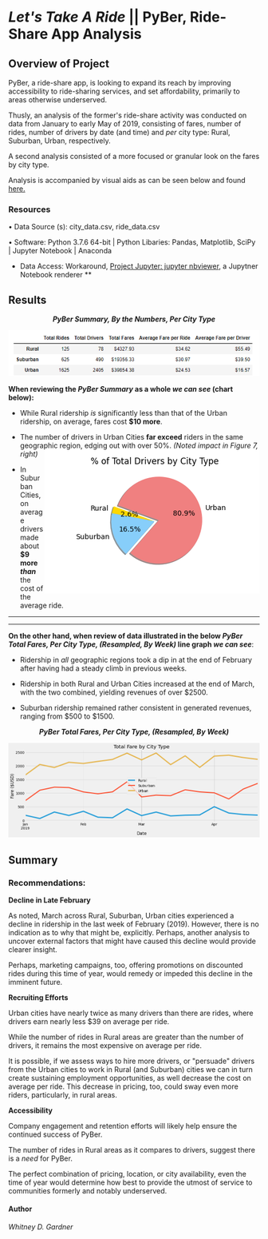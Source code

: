 # _Let's Take A Ride_ || PyBer, Ride-Share App  Analysis


## Overview of Project

PyBer, a ride-share app, is looking to expand its reach by improving accessibility to ride-sharing services, and set affordability, primarily to areas otherwise underserved.

Thusly, an analysis of the former's ride-share activity was conducted on data from January to early May of 2019, consisting of fares, number of rides, number of drivers by date (and time) and _per_ city type: Rural, Suburban, Urban, respectively. 

A second analysis consisted of a more focused or granular look on the fares by city type. 

Analysis is accompanied by visual aids as can be seen below and found [here.](https://github.com/SoWhitIs/pyber-analysis/tree/main/analysis)



### Resources
• Data Source (s): city_data.csv, ride_data.csv

• Software: Python 3.7.6 64-bit | Python Libaries: Pandas,  Matplotlib, SciPy | Jupyter Notebook | Anaconda

* Data Access: Workaround, [Project Jupyter: jupyter nbviewer](nbviewer.jupyter.org), a Jupytner Notebook renderer **

## Results

<p align="center">
  <i><b> PyBer Summary, By the Numbers, Per City Type  </b></i> 
 </p>
<p align="center">
  <img src="additionalresources/pyber_summary.png" />
</p>

**When reviewing the _PyBer Summary_ as a whole _we can see_ (chart below):**


* While Rural ridership _is_ significantly less than that of the Urban ridership, on average, fares cost **$10 more**. 

* The number of drivers in Urban Cities **far exceed** riders in the same geographic region, edging out with over 50%. 
_(Noted impact in Figure 7, right)_  <img align="right" src="analysis/Fig7.png">


* In Suburban Cities, on average drivers made about **$9 more _than_** the cost of the average ride. 

***
***
 **On the other hand, when review of data illustrated in the below _PyBer  Total Fares, Per City Type, (Resampled, By Week)_ line graph _we can see_**:

* Ridership in _all_ geographic regions took a dip in at the end of February after having had a steady climb in previous weeks. 

* Ridership in both Rural and Urban Cities increased at the end of March, with the two combined, yielding revenues of over $2500.

* Suburban ridership remained rather consistent in generated revenues, ranging from $500 to $1500. 



<p align="center">
  <i><b> PyBer  Total Fares, Per City Type, (Resampled, By Week) </b></i> 
 </p>
<p align="center">
  <img src="analysis/PyBer_fare_summary.png" />
</p>


## Summary 
 ### Recommendations:

  **Decline in Late February**
 
As noted, March across Rural, Suburban, Urban cities experienced a decline in ridership in the last week of February (2019). However, there is no indication as to why that might be, explicitly. Perhaps, another analysis to uncover external factors that might have caused this decline would provide clearer insight. 

Perhaps, marketing campaigns, too, offering promotions on discounted rides during this time of year, would remedy or impeded this decline in the imminent future. 

**Recruiting Efforts**

Urban cities have nearly twice as many drivers than there are rides, where drivers earn nearly less $39 on average per ride. 

While the number of rides in Rural areas are greater than the number of drivers, it remains the most expensive on average per ride. 

It is possible, if we assess ways to hire more drivers, or "persuade" drivers from the Urban cities to work in Rural (and Suburban) cities we can in turn create sustaining employment opportunities, as well decrease the cost on average per ride. This decrease in pricing, too, could sway even more riders, particularly, in rural areas. 


**Accessibility**

 Company engagement and retention efforts will likely help ensure the continued success of PyBer. 
 
 The number of rides in Rural areas as it compares to drivers, suggest there is a _need_ for PyBer. 

 The perfect combination of pricing, location, or city availability, even the time of year would determine how best to provide the utmost of service to communities formerly and notably underserved.  


#### Author
_Whitney D. Gardner_
